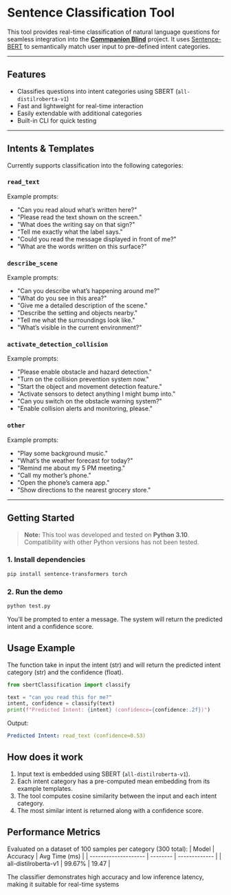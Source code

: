 # Sentence Classification Tool

This tool provides real-time classification of natural language questions for seamless integration into the [**Commpanion Blind**](https://github.com/julienbltt/commpanion-blind) project. It uses [Sentence-BERT](https://www.sbert.net/) to semantically match user input to pre-defined intent categories.

---

## Features

- Classifies questions into intent categories using SBERT (`all-distilroberta-v1`)
- Fast and lightweight for real-time interaction
- Easily extendable with additional categories
- Built-in CLI for quick testing

---

## Intents & Templates

Currently supports classification into the following categories:

### `read_text`
Example prompts:
- "Can you read aloud what’s written here?"
- "Please read the text shown on the screen."
- "What does the writing say on that sign?"
- "Tell me exactly what the label says."
- "Could you read the message displayed in front of me?"
- "What are the words written on this surface?"

### `describe_scene`
Example prompts:
- "Can you describe what’s happening around me?"
- "What do you see in this area?"
- "Give me a detailed description of the scene."
- "Describe the setting and objects nearby."
- "Tell me what the surroundings look like."
- "What’s visible in the current environment?"

### `activate_detection_collision`
Example prompts:
- "Please enable obstacle and hazard detection."
- "Turn on the collision prevention system now."
- "Start the object and movement detection feature."
- "Activate sensors to detect anything I might bump into."
- "Can you switch on the obstacle warning system?"
- "Enable collision alerts and monitoring, please."

### `other`
Example prompts:
- "Play some background music."
- "What’s the weather forecast for today?"
- "Remind me about my 5 PM meeting."
- "Call my mother’s phone."
- "Open the phone’s camera app."
- "Show directions to the nearest grocery store."

---

## Getting Started

> **Note:** This tool was developed and tested on **Python 3.10**. Compatibility with other Python versions has not been tested.

### 1. Install dependencies

```bash
pip install sentence-transformers torch
```

### 2. Run the demo

```bash
python test.py
```

You’ll be prompted to enter a message. The system will return the predicted intent and a confidence score.

## Usage Example

The function take in input the intent (str) and will return the predicted intent category (str) and the confidence (float).

```python
from sbertClassification import classify

text = "can you read this for me?"
intent, confidence = classify(text)
print(f"Predicted Intent: {intent} (confidence={confidence:.2f})")
```
Output:
```yaml
Predicted Intent: read_text (confidence=0.53)
```

## How does it work

1) Input text is embedded using SBERT (`all-distilroberta-v1`).
2) Each intent category has a pre-computed mean embedding from its example templates.
3) The tool computes cosine similarity between the input and each intent category.
4) The most similar intent is returned along with a confidence score.

## Performance Metrics

Evaluated on a dataset of 100 samples per category (300 total):
| Model                | Accuracy | Avg Time (ms) |
| -------------------- | -------- | ------------- |
| all-distilroberta-v1 | 99.67%   | 19.47         |

The classifier demonstrates high accuracy and low inference latency, making it suitable for real-time systems
